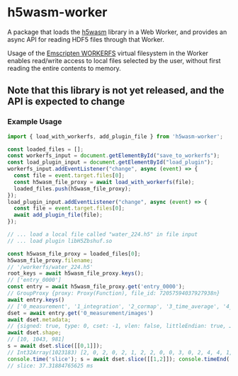 # h5wasm-worker

A package that loads the [h5wasm](https://github.com/usnistgov/h5wasm) library in a Web Worker, and provides an async API for reading HDF5 files through that Worker.  

Usage of the [Emscripten WORKERFS](https://emscripten.org/docs/api_reference/Filesystem-API.html#filesystem-api-workerfs) virtual filesystem in the Worker enables read/write access to local files selected by the user, without first reading the entire contents to memory.

## Note that this library is not yet released, and the API is expected to change

### Example Usage
```javascript
import { load_with_workerfs, add_plugin_file } from 'h5wasm-worker';

const loaded_files = [];
const workerfs_input = document.getElementById("save_to_workerfs");
const load_plugin_input = document.getElementById("load_plugin");
workerfs_input.addEventListener("change", async (event) => {
  const file = event.target.files[0];
  const h5wasm_file_proxy = await load_with_workerfs(file);
  loaded_files.push(h5wasm_file_proxy);
});
load_plugin_input.addEventListener("change", async (event) => {
  const file = event.target.files[0];
  await add_plugin_file(file);
});

// ... load a local file called "water_224.h5" in file input
// ... load plugin libH5Zbshuf.so

const h5wasm_file_proxy = loaded_files[0];
h5wasm_file_proxy.filename;
// '/workerfs/water_224.h5'
root_keys = await h5wasm_file_proxy.keys();
// ['entry_0000']
const entry = await h5wasm_file_proxy.get('entry_0000');
// GroupProxy {proxy: Proxy(Function), file_id: 72057594037927938n}
await entry.keys()
// ['0_measurement', '1_integration', '2_cormap', '3_time_average', '4_azimuthal_integration', 'BM29', 'program_name', 'start_time', 'title', 'water']
dset = await entry.get('0_measurement/images')
await dset.metadata;
// {signed: true, type: 0, cset: -1, vlen: false, littleEndian: true, …}
await dset.shape;
// [10, 1043, 981]
s = await dset.slice([[0,1]]);
// Int32Array(1023183) [2, 0, 2, 0, 2, 1, 2, 2, 0, 0, 3, 0, 2, 4, 4, 1, 2, 3, 0, 1, 3, 0, 0, 3, 2, 4, 2, 7, 1, 1, 3, 3, 3, 2, 2, 2, 2, 0, 1, 6, 1, 1, 1, 1, 1, 2, 3, 1, 1, 2, 1, 3, 2, 1, 1, 0, 4, 1, 1, 2, 4, 6, 1, 0, 1, 7, 0, 2, 3, 1, 3, 1, 4, 2, 3, 0, 4, 0, 2, 3, 4, 2, 2, 1, 3, 2, 2, 1, 3, 4, 1, 1, 3, 1, 2, 2, 3, 2, 1, 2, …]
console.time('slice'); s = await dset.slice([[1,2]]); console.timeEnd('slice');
// slice: 37.31884765625 ms
```